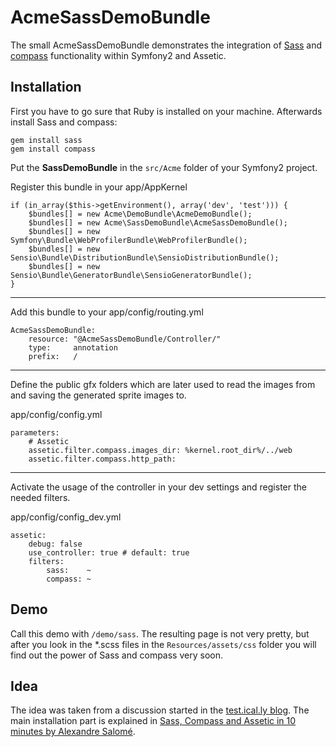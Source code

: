 AcmeSassDemoBundle
=============

The small AcmeSassDemoBundle demonstrates the integration of [Sass][1] and [compass][2] functionality within Symfony2 and Assetic.


Installation
------------

First you have to go sure that Ruby is installed on your machine. Afterwards install Sass and compass:

    gem install sass
    gem install compass

Put the **SassDemoBundle** in the `src/Acme` folder of your Symfony2 project.


Register this bundle in your app/AppKernel

    if (in_array($this->getEnvironment(), array('dev', 'test'))) {
        $bundles[] = new Acme\DemoBundle\AcmeDemoBundle();
        $bundles[] = new Acme\SassDemoBundle\AcmeSassDemoBundle();
        $bundles[] = new Symfony\Bundle\WebProfilerBundle\WebProfilerBundle();
        $bundles[] = new Sensio\Bundle\DistributionBundle\SensioDistributionBundle();
        $bundles[] = new Sensio\Bundle\GeneratorBundle\SensioGeneratorBundle();
    }

---
Add this bundle to your app/config/routing.yml

    AcmeSassDemoBundle:
        resource: "@AcmeSassDemoBundle/Controller/"
        type:     annotation
        prefix:   /


---
Define the public gfx folders which are later used to read the images from and saving the generated sprite images to.

app/config/config.yml

    parameters:
        # Assetic
        assetic.filter.compass.images_dir: %kernel.root_dir%/../web
        assetic.filter.compass.http_path:  

---
Activate the usage of the controller in your dev settings and register the needed filters.

app/config/config_dev.yml

    assetic:
        debug: false
        use_controller: true # default: true
        filters:
            sass:    ~
            compass: ~

Demo
------------
Call this demo with `/demo/sass`. The resulting page is not very pretty, but after you look in the *.scss files in the `Resources/assets/css` folder
you will find out the power of Sass and compass very soon.

Idea
------------
The idea was taken from a discussion started in the [test.ical.ly blog][3].
The main installation part is explained in [Sass, Compass and Assetic in 10 minutes by Alexandre Salomé][4].

[1]: http://sass-lang.com/tutorial.html
[2]: http://compass-style.org/
[3]: http://test.ical.ly/2011/08/16/css-on-steroids-organise-your-sprites-and-stylesheets-with-sass-and-compass/
[4]: http://alexandre-salome.fr/blog/Sass-Compass-Assetic-In-Ten-Minutes
